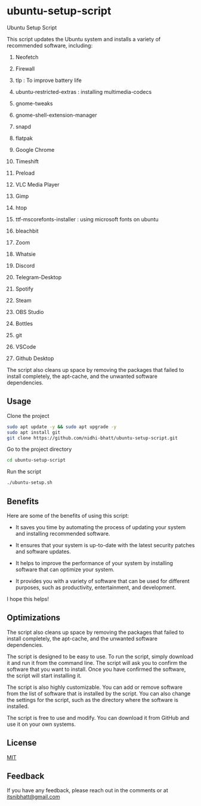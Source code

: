 # ubuntu-setup-script

Ubuntu Setup Script

This script updates the Ubuntu system and installs a variety of recommended software, including:

1. Neofetch

2. Firewall

3. tlp : To improve battery life

4. ubuntu-restricted-extras : installing multimedia-codecs

5. gnome-tweaks

6. gnome-shell-extension-manager

7. snapd

8. flatpak

9. Google Chrome

10. Timeshift
    
11. Preload

12. VLC Media Player

13. Gimp

14. htop

15. ttf-mscorefonts-installer : using microsoft fonts on ubuntu

16. bleachbit

17. Zoom

18. Whatsie

19. Discord

20. Telegram-Desktop

21. Spotify

22. Steam

23. OBS Studio

24. Bottles

25. git

26. VSCode

27. Github Desktop

   
The script also cleans up space by removing the packages that failed to install completely, the apt-cache, and the unwanted software dependencies.


## Usage

Clone the project

```bash
sudo apt update -y && sudo apt upgrade -y
sudo apt install git
git clone https://github.com/nidhi-bhatt/ubuntu-setup-script.git
```

Go to the project directory

```bash
cd ubuntu-setup-script
```

Run the script

```bash
./ubuntu-setup.sh
```


## Benefits

Here are some of the benefits of using this script:

- It saves you time by automating the process of updating your system and installing recommended software.

- It ensures that your system is up-to-date with the latest security patches and software updates.

- It helps to improve the performance of your system by installing software that can optimize your system.

- It provides you with a variety of software that can be used for different purposes, such as productivity, entertainment, and development.

I hope this helps!

## Optimizations

The script also cleans up space by removing the packages that failed to install completely, the apt-cache, and the unwanted software dependencies.

The script is designed to be easy to use. To run the script, simply download it and run it from the command line. The script will ask you to confirm the software that you want to install. Once you have confirmed the software, the script will start installing it.

The script is also highly customizable. You can add or remove software from the list of software that is installed by the script. You can also change the settings for the script, such as the directory where the software is installed.

The script is free to use and modify. You can download it from GitHub and use it on your own systems.
## License

[MIT](https://choosealicense.com/licenses/mit/)


## Feedback

If you have any feedback, please reach out in the comments or at itsnibhatt@gmail.com


